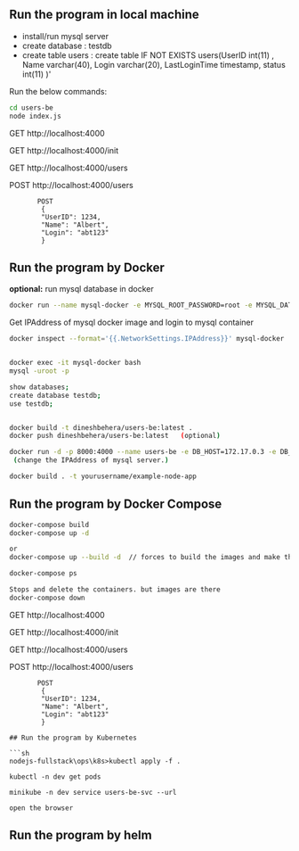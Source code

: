


## Run the program in local machine

- install/run mysql server
- create database : testdb
- create table users : create table IF NOT EXISTS users(UserID int(11) , Name varchar(40), Login varchar(20), LastLoginTime timestamp, status int(11) )'

Run the below commands:
```sh
cd users-be
node index.js
```

GET http://localhost:4000

GET http://localhost:4000/init

GET http://localhost:4000/users

POST http://localhost:4000/users
```
       POST 
        {
        "UserID": 1234,
        "Name": "Albert",
        "Login": "abt123"
        }
```

## Run the program by Docker

**optional:** run mysql database in docker
```sh
docker run --name mysql-docker -e MYSQL_ROOT_PASSWORD=root -e MYSQL_DATABASE=testdb -d mysql:5.7
```

Get IPAddress of mysql docker image and login to mysql container 
```sh
docker inspect --format='{{.NetworkSettings.IPAddress}}' mysql-docker


docker exec -it mysql-docker bash
mysql -uroot -p

show databases;
create database testdb;
use testdb;


docker build -t dineshbehera/users-be:latest .
docker push dineshbehera/users-be:latest   (optional)

docker run -d -p 8000:4000 --name users-be -e DB_HOST=172.17.0.3 -e DB_USER=root -e DB_PASSWORD=root -e DB_NAME=testdb dineshbehera/users-be:latest
 (change the IPAddress of mysql server.)

docker build . -t yourusername/example-node-app
```

## Run the program by Docker Compose

```sh
docker-compose build
docker-compose up -d

or
docker-compose up --build -d  // forces to build the images and make them up

docker-compose ps

Stops and delete the containers. but images are there
docker-compose down

```
GET http://localhost:4000

GET http://localhost:4000/init

GET http://localhost:4000/users

POST http://localhost:4000/users
```
       POST 
        {
        "UserID": 1234,
        "Name": "Albert",
        "Login": "abt123"
        }

## Run the program by Kubernetes

```sh
nodejs-fullstack\ops\k8s>kubectl apply -f .

kubectl -n dev get pods

minikube -n dev service users-be-svc --url

open the browser
```

## Run the program by helm
